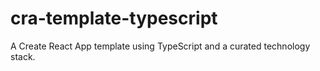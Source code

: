 # cra-template-typescript
A Create React App template using TypeScript and a curated technology stack.
